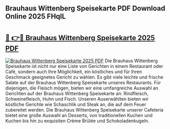 ## Brauhaus Wittenberg Speisekarte PDF Download Online 2025 FHqlL

# <h2><a href="http://gccxnvj.nevu.top/?p=Brauhaus+Wittenberg+Speisekarte">🔗 👉🔴 Brauhaus Wittenberg Speisekarte 2025 PDF</a></h2>

[![Brauhaus Wittenberg Speisekarte 2025 PDF](https://i.imgur.com/dBaPXMq.png)](http://gccxnvj.nevu.top/?p=Brauhaus+Wittenberg+Speisekarte)
Die Brauhaus Wittenberg Speisekarte ist nicht nur eine Liste von Gerichten in einem Restaurant oder Café, sondern auch Ihre Möglichkeit, ein köstliches und für Ihren Geschmack geeignetes Gericht zu wählen. Es gibt viele leichte und frische Salate auf der Brauhaus Wittenberg Speisekarte unseres Restaurants. Für diejenigen, die Fleisch mögen, bieten wir eine umfangreiche Auswahl an Gerichten auf der Brauhaus Wittenberg Speisekarte an: Rindfleisch, Schweinefleisch, Huhn und Fisch. Unseren Auserwählten bieten wir köstliche Gerichte wie Schaschlik und Steak an, die auf dem Feuer zubereitet werden. Die Brauhaus Wittenberg Speisekarte unserer Cafeteria bietet eine große Auswahl an Desserts, von traditionellen Kuchen und Kuchen bis hin zu exquisiten Crème Brûlée und Schokoladenkugeln.
